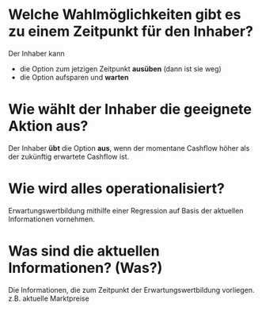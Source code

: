 # Welche Wahlmöglichkeiten gibt es zu einem Zeitpunkt für den Inhaber?
Der Inhaber kann
- die Option zum jetzigen Zeitpunkt **ausüben** (dann ist sie weg)
- die Option aufsparen und **warten**

# Wie wählt der Inhaber die geeignete Aktion aus?
Der Inhaber **übt** die Option **aus**, wenn der momentane Cashflow höher als der zukünftig erwartete Cashflow ist.

# Wie wird alles operationalisiert?
Erwartungswertbildung mithilfe einer Regression auf Basis der aktuellen Informationen vornehmen.

# Was sind die aktuellen Informationen? (Was?)
Die Informationen, die zum Zeitpunkt der Erwartungswertbildung vorliegen. z.B. aktuelle Marktpreise